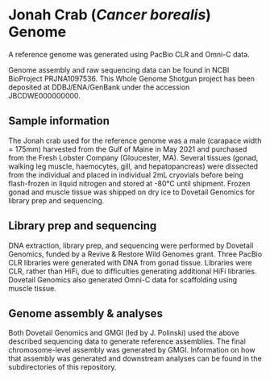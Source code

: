 # Jonah Crab (*Cancer borealis*) Genome 

A reference genome was generated using PacBio CLR and Omni-C data.  
  
Genome assembly and raw sequencing data can be found in NCBI BioProject PRJNA1097536. This Whole Genome Shotgun project has been deposited at DDBJ/ENA/GenBank under the accession JBCDWE000000000.  

## Sample information 
The Jonah crab used for the reference genome was a male (carapace width = 175mm) harvested from the Gulf of Maine in May 2021 and purchased from the Fresh Lobster Company (Gloucester, MA).
Several tissues (gonad, walking leg muscle, haemocytes, gill, and hepatopancreas) were dissected from the individual and placed in individual 2mL cryovials before being flash-frozen in liquid nitrogen and stored at -80°C until shipment. Frozen gonad and muscle tissue was shipped on dry ice to Dovetail Genomics for library prep and sequencing.

## Library prep and sequencing
DNA extraction, library prep, and sequencing were performed by Dovetail Genomics, funded by a Revive & Restore Wild Genomes grant. 
Three PacBio CLR libraries were generated with DNA from gonad tissue. Libraries were CLR, rather than HiFi, due to difficulties generating additional HiFi libraries. 
Dovetail Genomics also generated Omni-C data for scaffolding using muscle tissue.  
  

## Genome assembly & analyses
Both Dovetail Genomics and GMGI (led by J. Polinski) used the above described sequencing data to generate reference assemblies. The final chromosome-level assembly was generated by GMGI. 
Information on how that assembly was generated and downstream analyses can be found in the subdirectories of this repository. 



